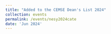 ```yaml
---
title: "Added to the CEMSE Dean's List 2024"
collection: events
permalink: /events/nesy2024cate
date: 'Jun 2024'
---
```

